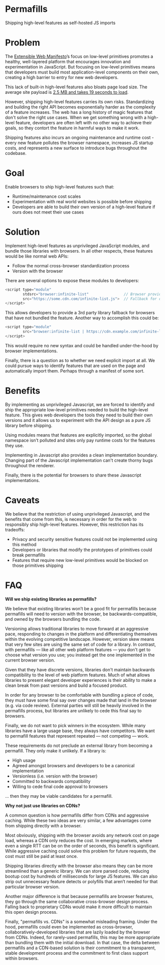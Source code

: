 # Permafills
Shipping high-level features as self-hosted JS imports

# Problem
The [Extensible Web Manifesto](https://extensiblewebmanifesto.org/)’s focus on low-level primitives promotes a healthy, well-layered platform that encourages innovation and experimentation in JavaScript. But focusing on low-level primitives means that developers must build most application-level components on their own, creating a high barrier to entry for new web developers. 

This lack of built-in high-level features also bloats page load size. The average site payload is [2.5 MB and takes 19 seconds to load](https://www.doubleclickbygoogle.com/articles/mobile-speed-matters/).

However, shipping high-level features carries its own risks. Standardizing and building the right API becomes exponentially harder as the complexity of a feature increases. The web has a long history of magic features that don't solve the right use cases. When we get something wrong with a high-level feature, developers are often left with no other way to achieve their goals, so they contort the feature in harmful ways to make it work.

Shipping features also incurs an ongoing maintenance and runtime cost - every new feature pollutes the browser namespace, increases JS startup costs, and represents a new surface to introduce bugs throughout the codebase.

# Goal
Enable browsers to ship high-level features such that:

- Runtime/maintenance cost scales
- Experimentation with real world websites is possible before shipping
- Developers are able to build their own version of a high-level feature if ours does not meet their use cases

# Solution
Implement high-level features as unprivileged JavaScript modules, and bundle those libraries with browsers. In all other respects, these features would be like normal web APIs: 

- Follow the normal cross-browser standardization process
- Version with the browser

There are several options to expose these modules to developers:

```javascript
<script type="module" 
        stdsrc="browser:infinite-list"                // Browser provided script
        src="https://some.cdn.com/infinite-list.js">  // Fallback for older browsers
</script>
```

This allows developers to provide a 3rd party library fallback for browsers that have not bundled the feature. Another way to accomplish this could be:

```javascript
<script type="module" 
        src="browser:infinite-list | https://cdn.example.com/infinite-list.js">
</script>
```

This would require no new syntax and could be handled under-the-hood by browser implementations.

Finally, there is a question as to whether we need explicit import at all. We could pursue ways to identify features that are used on the page and automatically import them. Perhaps through a manifest of some sort.

# Benefits
By implementing as unprivileged Javascript, we are forced to identify and ship the appropriate low-level primitives needed to build the high-level feature. This gives web developers the tools they need to build their own versions and it allows us to experiment with the API design as a pure JS library before shipping.

Using modules means that features are explicitly imported, so the global namespace isn't polluted and sites only pay runtime costs for the features they use.

Implementing in Javascript also provides a clean implementation boundary. Changing part of the Javascript implementation can't create thorny bugs throughout the renderer.

Finally, there is the potential for browsers to share these Javascript implementations. 

# Caveats
We believe that the restriction of using unprivileged Javascript, and the benefits that come from this, is necessary in order for the web to responsibly ship high-level features. However, this restriction has its tradeoffs:

- Privacy and security sensitive features could not be implemented using this method
- Developers or libraries that modify the prototypes of primitives could break permafills
- Features that require new low-level primitives would be blocked on those primitives shipping

# FAQ
__Will we ship existing libraries as permafills?__

We believe that existing libraries won’t be a good fit for permafills because permafills will need to version with the browser, be backwards-compatible, and owned by the browsers bundling the code.

Versioning allows traditional libraries to move forward at an aggressive pace, responding to changes in the platform and differentiating themselves within the evolving competitive landscape. However, version skew means that very few sites are using the same set of code for a library. In contrast, with permafills — like all other web platform features — you don't get to choose what version you use; you instead get the one implemented in the current browser version.

Given that they have discrete versions, libraries don't maintain backwards compatibility to the level of web platform features. Much of what allows libraries to present elegant developer experiences is their ability to make a clean break from past versions and build a focused product.

In order for any browser to be comfortable with bundling a piece of code, they must have some final say over changes made that land in the browser (e.g. via code review). External parties will still be heavily involved in the permafills process, but libraries are unlikely to cede this final say to browsers.

Finally, we do not want to pick winners in the ecosystem. While many libraries have a large usage base, they always have competitors. We want to permafill features that represent repeated — not competing — work.

These requirements do not preclude an external library from becoming a permafill. They only make it unlikely. If a library is:

- High usage
- Agreed amongst browsers and developers to be a canonical implementation
- Versionless (i.e. version with the browser)
- Committed to backwards compatibility 
- Willing to cede final code approval to browsers 

… then they may be viable candidates for a permafill. 

__Why not just use libraries on CDNs?__

A common question is how permafills differ from CDNs and aggressive caching. While these two ideas are very similar, a few advantages come from shipping directly with a browser.

Most obviously, shipping with the browser avoids any network cost on page load, whereas a CDN only reduces the cost. In emerging markets, where even a single RTT can be on the order of seconds, this benefit is significant. While aggressive caching could solve this problem for future requests, the cost must still be paid at least once.

Shipping libraries directly with the browser also means they can be more streamlined than a generic library. We can store parsed code, reducing bootup cost by hundreds of milliseconds for large JS features. We can also strip out unnecessary feature detects or polyfills that aren’t needed for that particular browser version.

Another major difference is that because permafills are browser features, they go through the same collaborative cross-browser design process. Falling back to proprietary CDNs would make it more difficult to maintain this open design process.

Finally, "permafills vs. CDNs" is a somewhat misleading framing. Under the hood, permafills could even be implemented as cross-browser, collaboratively-developed libraries that are lazily loaded by the browser from CDNs. Indeed, for rarely-used permafills, this may be more appropriate than bundling them with the initial download. In that case, the delta between permafills and a CDN-based solution is their commitment to a transparent, stable development process and the commitment to first class support within browsers.

